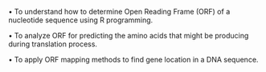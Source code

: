 
•	To understand how to determine Open Reading Frame (ORF) of a nucleotide sequence using R programming.

•	 To analyze ORF for predicting the amino acids that might be producing during translation process.

•	To apply ORF mapping methods to find gene location in a DNA sequence.